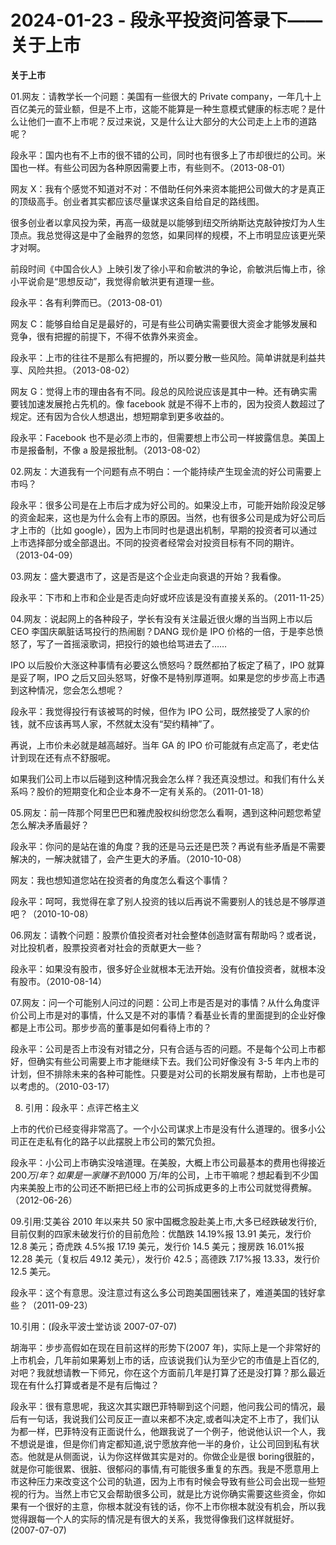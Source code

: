 # 2024-01-23 - 段永平投资问答录下——关于上市

**关于上市**

01.网友：请教学长一个问题：美国有一些很大的 Private company，一年几十上百亿美元的营业额，但是不上市，这能不能算是一种生意模式健康的标志呢？是什么让他们一直不上市呢？反过来说，又是什么让大部分的大公司走上上市的道路呢？

段永平：国内也有不上市的很不错的公司，同时也有很多上了市却很烂的公司。米国也一样。有些公司因为各种原因需要上市，有些则不。（2013-08-01）

网友 X：我有个感觉不知道对不对：不借助任何外来资本能把公司做大的才是真正的顶级高手。创业者其实都应该尽量谋求这条自给自足的路线图。

很多创业者以拿风投为荣，再高一级就是以能够到纽交所纳斯达克敲钟按灯为人生顶点。我总觉得这是中了金融界的忽悠，如果同样的规模，不上市明显应该更光荣才对啊。

前段时间《中国合伙人》上映引发了徐小平和俞敏洪的争论，俞敏洪后悔上市，徐小平说俞是“思想反动”，我觉得俞敏洪更有道理一些。

段永平：各有利弊而已。（2013-08-01）

网友 C：能够自给自足是最好的，可是有些公司确实需要很大资金才能够发展和竞争，很有把握的前提下，不得不依靠外来资金。

段永平：上市的往往不是那么有把握的，所以要分散一些风险。简单讲就是利益共享、风险共担。（2013-08-02）

网友 G：觉得上市的理由各有不同。段总的风险说应该是其中一种。还有确实需要钱加速发展抢占先机的。像 facebook 就是不得不上市的，因为投资人数超过了规定。还有因为合伙人想退出，想短期拿到更多收益的。

段永平：Facebook 也不是必须上市的，但需要想上市公司一样披露信息。美国上市是报备制，不像 a 股是报批制。（2013-08-02）

02.网友：大道我有一个问题有点不明白：一个能持续产生现金流的好公司需要上市吗？

段永平：很多公司是在上市后才成为好公司的。如果没上市，可能开始阶段没足够的资金起来，这也是为什么会有上市的原因。当然，也有很多公司是成为好公司后才上市的（比如 google），因为上市同时也是退出机制，早期的投资者可以通过上市选择部分或全部退出。不同的投资者经常会对投资目标有不同的期许。（2013-04-09）

03.网友：盛大要退市了，这是否是这个企业走向衰退的开始？我看像。

段永平：下市和上市和企业是否走向好或坏应该是没有直接关系的。（2011-11-25）

04.网友：说起网上的各种段子，学长有没有关注最近很火爆的当当网上市以后CEO 李国庆飙脏话骂投行的热闹剧？DANG 现价是 IPO 价格的一倍，于是李总愤怒了，写了一首摇滚歌词，把投行的娘也给骂进去了……

IPO 以后股价大涨这种事情有必要这么愤怒吗？既然都拍了板定了稿了，IPO 就算是妥了啊，IPO 之后又回头怒骂，好像不是特别厚道啊。如果是您的步步高上市遇到这种情况，您会怎么想呢？

段永平：我觉得投行有该被骂的时候，但作为 IPO 公司，既然接受了人家的价钱，就不应该再骂人家，不然就太没有“契约精神”了。

再说，上市价未必就是越高越好。当年 GA 的 IPO 价可能就有点定高了，老史估计到现在还有点不舒服呢。

如果我们公司上市以后碰到这种情况我会怎么样？我还真没想过。和我们有什么关系吗？股价的短期变化和企业本身不一定有关系的。（2011-01-18）

05.网友：前一阵那个阿里巴巴和雅虎股权纠纷您怎么看啊，遇到这种问题您希望怎么解决矛盾最好？

段永平：你问的是站在谁的角度？我的还是马云还是巴茨？再说有些矛盾是不需要解决的，一解决就错了，会产生更大的矛盾。（2010-10-08）

网友：我也想知道您站在投资者的角度怎么看这个事情？

段永平：呵呵，我觉得在拿了别人投资的钱以后再说不需要别人的钱总是不够厚道吧？（2010-10-08）

06.网友：请教个问题：股票价值投资者对社会整体创造财富有帮助吗？或者说，对比投机者，股票投资者对社会的贡献更大一些？

段永平：如果没有股市，很多好企业就根本无法开始。没有价值投资者，就根本没有股市。（2010-08-14）

07.网友：问一个可能别人问过的问题：公司上市是否是对的事情？从什么角度评价公司上市是对的事情，什么又是不对的事情？看基业长青的里面提到的企业好像都是上市公司。那步步高的董事是如何看待上市的？

段永平：公司是否上市没有对错之分，只有合适与否的问题。不是每个公司上市都好，但确实有些公司需要上市才能继续下去。我们公司好像没有 3-5 年内上市的计划，但不排除未来的各种可能性。只要是对公司的长期发展有帮助，上市也是可以考虑的。（2010-03-17）

08. 引用：段永平：点评芒格主义

上市的代价已经变得非常高了。一个小公司谋求上市是没有什么道理的。很多小公司正在走私有化的路子以此摆脱上市公司的繁冗负担。

段永平：小公司上市确实没啥道理。在美股，大概上市公司最基本的费用也得接近$200 万/年？如果是一家赚不到$1000 万/年的公司，上市干嘛呢？想起看到不少国内来美股上市的公司还不断把已经上市的公司拆成更多的上市公司就觉得费解。（2012-06-26）

09.引用:艾美谷 2010 年以来共 50 家中国概念股赴美上市,大多已经跌破发行价,目前仅剩的四家未破发行价的目前危险：优酷跌 14.19%报 13.91 美元，发行价 12.8 美元；奇虎跌 4.5%报 17.19 美元，发行价 14.5 美元；搜房跌 16.01%报12.28 美元（复权后 49.12 美元），发行价 42.5；高德跌 7.17%报 13.33，发行价 12.5 美元。

段永平：这个有意思。没注意过有这么多公司跑美国圈钱来了，难道美国的钱好拿些？（2011-09-23）

10.引用：(段永平波士堂访谈 2007-07-07)

胡海平：步步高假如在现在目前这样的形势下(2007 年)，实际上是一个非常好的上市机会，几年前如果筹划上市的话，应该说我们认为至少它的市值是上百亿的,对吧？我就想请教一下师兄，你在这个方面前几年是打算了还是没打算？那么最近现在有什么打算或者是不是有后悔过？

段永平：很有意思呢，我这次其实跟巴菲特聊到这个问题，他问我公司的情况，最后有一句话，我说我们公司反正一直以来都不决定,或者叫决定不上市了，我们认为都一样，巴菲特没有正面说什么，他跟我说了一个例子，他说他认识一个人，我不想说是谁，但是你们肯定都知道,说宁愿放弃他一半的身价，让公司回到私有状态。他就是从侧面说，认为你这样做其实是对的。你做企业是很 boring很脏的，就是你可能很累、很脏、很郁闷的事情,有可能很多重复的东西。我是不愿意用上市这种压力来改变这个公司的轨道，因为上市有时候会导致有些公司会出现一些短视的行为。当然上市它又会帮助很多公司，就是比方说你确实需要这些资金，你如果有一个很好的主意，你根本就没有钱的话，你不上市你根本就没有机会，所以我觉得跟每一个人的实际的情况是有很大的关系，我觉得像我们这样就挺好。(2007-07-07)